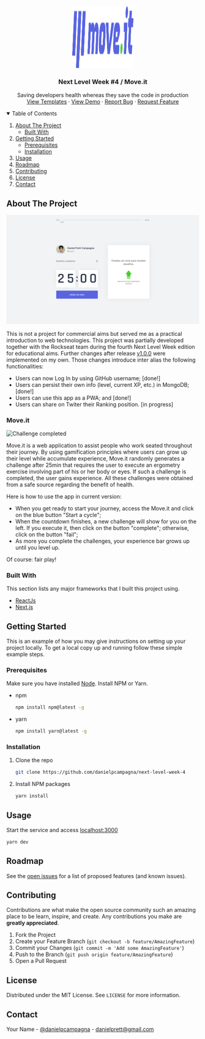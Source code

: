 <!--
*** Thanks for checking out the Best-README-Template. If you have a suggestion
*** that would make this better, please fork the repo and create a pull request
*** or simply open an issue with the tag "enhancement".
*** Thanks again! Now go create something AMAZING! :D
-->



<!-- PROJECT SHIELDS -->
<!--
*** I'm using markdown "reference style" links for readability.
*** Reference links are enclosed in brackets [ ] instead of parentheses ( ).
*** See the bottom of this document for the declaration of the reference variables
*** for contributors-url, forks-url, etc. This is an optional, concise syntax you may use.
*** https://www.markdownguide.org/basic-syntax/#reference-style-links
-->
<!--
[![Contributors][contributors-shield]][contributors-url]
[![Forks][forks-shield]][forks-url]
[![Stargazers][stars-shield]][stars-url]
[![Issues][issues-shield]][issues-url]
[![MIT License][license-shield]][license-url]
[![LinkedIn][linkedin-shield]][linkedin-url]
-->


<!-- PROJECT LOGO -->
<br />
<p align="center">
  <a href="https://github.com/danielpcampagna/next-level-week-4/">
    <img src="public/logo-full.svg" alt="Logo" width="160" height="160">
  </a>

  <h3 align="center">Next Level Week #4 / Move.it</h3>

  <p align="center">
<!--     Just another episode of a developer’s long and infinite learning journey. -->
    Saving developers health whereas they save the code in production
    <!-- <br />
    <a href="https://github.com/othneildrew/Best-README-Template"><strong>Explore the docs »</strong></a>
    <br /> -->
    <br />
    <a href="https://www.figma.com/file/XCIDuGRBbSbZnWNUy1KNN8/Move.it-2.0">View Templates</a>
    ·
    <a href="https://moveit.danielpcampagna.vercel.app/">View Demo</a>
    ·
    <a href="https://github.com/danielpcampagna/next-level-week-4/issues">Report Bug</a>
    ·
    <a href="https://github.com/danielpcampagna/next-level-week-4/issues">Request Feature</a>
  </p>
</p>



<!-- TABLE OF CONTENTS -->
<details open="open">
  <summary>Table of Contents</summary>
  <ol>
    <li>
      <a href="#about-the-project">About The Project</a>
      <ul>
        <li><a href="#built-with">Built With</a></li>
      </ul>
    </li>
    <li>
      <a href="#getting-started">Getting Started</a>
      <ul>
        <li><a href="#prerequisites">Prerequisites</a></li>
        <li><a href="#installation">Installation</a></li>
      </ul>
    </li>
    <li><a href="#usage">Usage</a></li>
    <li><a href="#roadmap">Roadmap</a></li>
    <li><a href="#contributing">Contributing</a></li>
    <li><a href="#license">License</a></li>
    <li><a href="#contact">Contact</a></li>
    <!-- <li><a href="#acknowledgements">Acknowledgements</a></li> -->
  </ol>
</details>



<!-- ABOUT THE PROJECT -->
## About The Project


[![Product Name Screen Shot][product-screenshot]](https://nlw4-moveit-two.vercel.app/)

This is not a project for commercial aims but served me as a practical introduction to web technologies. This project was partially developed together with the Rockseat team during the fourth Next Level Week edition for educational aims. Further changes after release [v1.0.0](https://github.com/danielpcampagna/next-level-week-4/releases/tag/v1.0.0) were implemented on my own. Those changes introduce inter alias the following functionalities:

* Users can now Log In by using GitHub username; [done!]
* Users can persist their own info (level, current XP, etc.) in MongoDB; [done!]
* Users can use this app as a PWA; and [done!]
* Users can share on Twiter their Ranking position. [in progress]

### Move.it

![Challenge completed](public/captured.gif)

Move.it is a web application to assist people who work seated throughout their journey. By using gamification principles where users can grow up their level while accumulate experience, Move.it randomly generates a challenge after 25min that requires the user to execute an ergometry exercise involving part of his or her body or eyes. If such a challenge is completed, the user gains experience. All these challenges were obtained from a safe source regarding the benefit of health.

Here is how to use the app in current version:
* When you get ready to start your journey, access the Move.it and click on the blue button "Start a cycle";
* When the countdown finishes, a new challenge will show for you on the left. If you execute it, then click on the button "complete"; otherwise, click on the button "fail";
* As more you complete the challenges, your experience bar grows up until you level up.

Of course: fair play!


### Built With

This section lists any major frameworks that I built this project using.
* [ReactJs](https://reactjs.org/)
* [Next.js](https://nextjs.org/)


<!-- GETTING STARTED -->
## Getting Started

This is an example of how you may give instructions on setting up your project locally.
To get a local copy up and running follow these simple example steps.

### Prerequisites

Make sure you have installed [Node](https://nodejs.org/en/).
Install NPM or Yarn.
* npm
  ```sh
  npm install npm@latest -g
  ```

* yarn
  ```sh
  npm install yarn@latest -g
  ```
  

### Installation

1. Clone the repo
   ```sh
   git clone https://github.com/danielpcampagna/next-level-week-4
   ```
2. Install NPM packages
   ```sh
   yarn install
   ```


<!-- USAGE EXAMPLES -->
## Usage

Start the service and access [localhost:3000](http://localhost:3000/)
   ```sh
   yarn dev
   ```


<!-- ROADMAP -->
## Roadmap

See the [open issues](https://github.com/danielpcampagna/next-level-week-4/issues) for a list of proposed features (and known issues).



<!-- CONTRIBUTING -->
## Contributing

Contributions are what make the open source community such an amazing place to be learn, inspire, and create. Any contributions you make are **greatly appreciated**.

1. Fork the Project
2. Create your Feature Branch (`git checkout -b feature/AmazingFeature`)
3. Commit your Changes (`git commit -m 'Add some AmazingFeature'`)
4. Push to the Branch (`git push origin feature/AmazingFeature`)
5. Open a Pull Request



<!-- LICENSE -->
## License

Distributed under the MIT License. See `LICENSE` for more information.



<!-- CONTACT -->
## Contact

Your Name - [@danielpcampagna](https://github.com/danielpcampagna) - danielprett@gmail.com

<!-- Project Link: [https://github.com/your_username/repo_name](https://github.com/your_username/repo_name) -->



<!-- ACKNOWLEDGEMENTS -->
<!-- ## Acknowledgements
* [GitHub Emoji Cheat Sheet](https://www.webpagefx.com/tools/emoji-cheat-sheet)
* [Img Shields](https://shields.io)
* [Choose an Open Source License](https://choosealicense.com)
* [GitHub Pages](https://pages.github.com)
* [Animate.css](https://daneden.github.io/animate.css)
* [Loaders.css](https://connoratherton.com/loaders)
* [Slick Carousel](https://kenwheeler.github.io/slick)
* [Smooth Scroll](https://github.com/cferdinandi/smooth-scroll)
* [Sticky Kit](http://leafo.net/sticky-kit)
* [JVectorMap](http://jvectormap.com)
* [Font Awesome](https://fontawesome.com)
-->




<!-- MARKDOWN LINKS & IMAGES -->
<!-- https://www.markdownguide.org/basic-syntax/#reference-style-links -->
[contributors-shield]: https://img.shields.io/github/contributors/othneildrew/Best-README-Template.svg?style=for-the-badge
[contributors-url]: https://github.com/danielpcampagna/next-level-week-4/graphs/contributors
[forks-shield]: https://img.shields.io/github/forks/othneildrew/Best-README-Template.svg?style=for-the-badge
[forks-url]: https://github.com/danielpcampagna/next-level-week-4/network/members
[stars-shield]: https://img.shields.io/github/stars/othneildrew/Best-README-Template.svg?style=for-the-badge
[stars-url]: https://github.com/danielpcampagna/next-level-week-4/stargazers
[issues-shield]: https://img.shields.io/github/issues/othneildrew/Best-README-Template.svg?style=for-the-badge
[issues-url]: https://github.com/danielpcampagna/next-level-week-4/issues
[license-shield]: https://img.shields.io/github/license/othneildrew/Best-README-Template.svg?style=for-the-badge
[license-url]: https://github.com/danielpcampagna/next-level-week-4/blob/master/LICENSE.txt
[linkedin-shield]: https://img.shields.io/badge/-LinkedIn-black.svg?style=for-the-badge&logo=linkedin&colorB=555
[linkedin-url]: https://linkedin.com/in/othneildrew
[product-screenshot]: public/thumb.png
